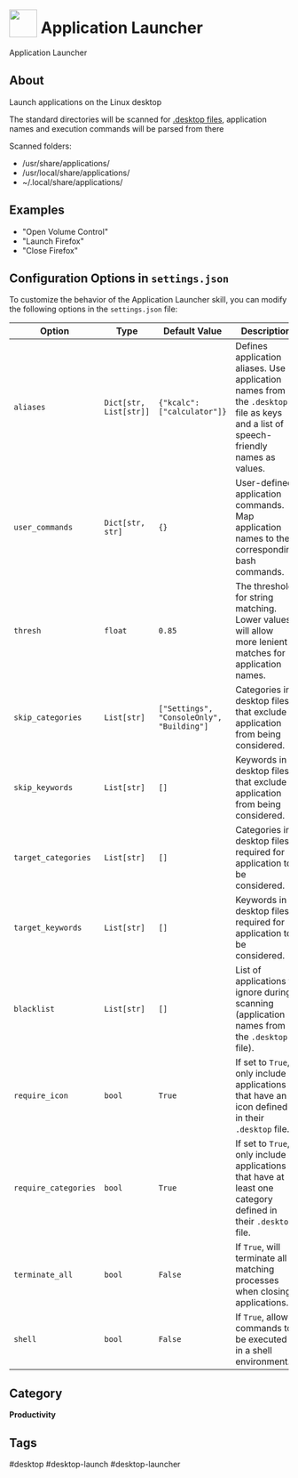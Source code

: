 # <img src='https://rawgithub.com/FortAwesome/Font-Awesome/master/svgs/solid/spinner.svg' card_color='#22a7f0' width='50' height='50' style='vertical-align:bottom'/> Application Launcher

Application Launcher

## About

Launch applications on the Linux desktop

The standard directories will be scanned for [.desktop files](https://wiki.archlinux.org/title/desktop_entries),
application names and execution commands will be parsed from there

Scanned folders:

- /usr/share/applications/
- /usr/local/share/applications/
- ~/.local/share/applications/

## Examples

* "Open Volume Control"
* "Launch Firefox"
* "Close Firefox"

## Configuration Options in `settings.json`

To customize the behavior of the Application Launcher skill, you can modify the following options in the `settings.json` file:

| Option               | Type                   | Default Value                             | Description                                                                                                                        |
|----------------------|------------------------|-------------------------------------------|------------------------------------------------------------------------------------------------------------------------------------|
| `aliases`            | `Dict[str, List[str]]` | `{"kcalc": ["calculator"]}`               | Defines application aliases. Use application names from the `.desktop` file as keys and a list of speech-friendly names as values. |
| `user_commands`      | `Dict[str, str]`       | `{}`                                      | User-defined application commands. Map application names to their corresponding bash commands.                                     |
| `thresh`             | `float`                | `0.85`                                    | The threshold for string matching. Lower values will allow more lenient matches for application names.                             |
| `skip_categories`    | `List[str]`            | `["Settings", "ConsoleOnly", "Building"]` | Categories in desktop files that exclude application from being considered.                                                        |
| `skip_keywords`      | `List[str]`            | `[]`                                      | Keywords in desktop files that exclude application from being considered.                                                          |
| `target_categories`  | `List[str]`            | `[]`                                      | Categories in desktop files required for application to be considered.                                                             |
| `target_keywords`    | `List[str]`            | `[]`                                      | Keywords in desktop files required for application to be considered.                                                               |
| `blacklist`          | `List[str]`            | `[]`                                      | List of applications to ignore during scanning (application names from the `.desktop` file).                                       |
| `require_icon`       | `bool`                 | `True`                                    | If set to `True`, only include applications that have an icon defined in their `.desktop` file.                                    |
| `require_categories` | `bool`                 | `True`                                    | If set to `True`, only include applications that have at least one category defined in their `.desktop` file.                      |
| `terminate_all`      | `bool`                 | `False`                                   | If `True`, will terminate all matching processes when closing applications.                                                        |
| `shell`              | `bool`                 | `False`                                   | If `True`, allows commands to be executed in a shell environment.                                                                  |

## Category

**Productivity**

## Tags

#desktop
#desktop-launch
#desktop-launcher
